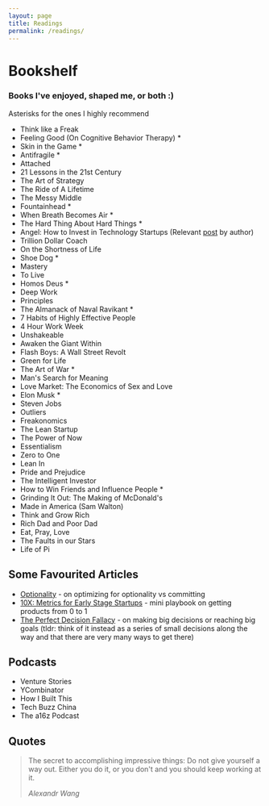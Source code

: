 ```yaml
---
layout: page
title: Readings
permalink: /readings/
---
```


# Bookshelf

### Books I've enjoyed, shaped me, or both :)
Asterisks for the ones I highly recommend

- Think like a Freak
- Feeling Good (On Cognitive Behavior Therapy) *
- Skin in the Game *
- Antifragile *
- Attached
- 21 Lessons in the 21st Century
- The Art of Strategy
- The Ride of A Lifetime
- The Messy Middle
- Fountainhead *
- When Breath Becomes Air *
- The Hard Thing About Hard Things *
- Angel: How to Invest in Technology Startups (Relevant [post](https://calacanis.com/2020/03/27/now-is-the-best-time-to-be-an-angel-investor-let-me-show-you-how/) by author)
- Trillion Dollar Coach
- On the Shortness of Life
- Shoe Dog *
- Mastery
- To Live
- Homos Deus *
- Deep Work
- Principles
- The Almanack of Naval Ravikant *
- 7 Habits of Highly Effective People
- 4 Hour Work Week
- Unshakeable
- Awaken the Giant Within
- Flash Boys: A Wall Street Revolt
- Green for Life
- The Art of War *
- Man's Search for Meaning
- Love Market: The Economics of Sex and Love
- Elon Musk *
- Steven Jobs
- Outliers
- Freakonomics
- The Lean Startup
- The Power of Now
- Essentialism
- Zero to One
- Lean In
- Pride and Prejudice
- The Intelligent Investor
- How to Win Friends and Influence People *
- Grinding It Out: The Making of McDonald's
- Made in America (Sam Walton)
- Think and Grow Rich 
- Rich Dad and Poor Dad
- Eat, Pray, Love
- The Faults in our Stars
- Life of Pi

## Some Favourited Articles

- [Optionality](https://www.thecrimson.com/article/2017/5/25/desai-commencement-ed/) - on optimizing for optionality vs committing
- [10X: Metrics for Early Stage Startups](https://dcgross.com/10X/) - mini playbook on getting products from 0 to 1
- [The Perfect Decision Fallacy](https://www.trevormckendrick.com/essays/the-perfect-decision-fallacy) - on making big decisions or reaching big goals (tldr: think of it instead as a series of small decisions along the way and that there are very many ways to get there)

## Podcasts

- Venture Stories
- YCombinator
- How I Built This
- Tech Buzz China
- The a16z Podcast


## Quotes

> The secret to accomplishing impressive things: Do not give yourself a way out. Either you do it, or you don't and you should keep working at it.
>
> <cite>Alexandr Wang</cite>
